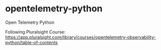 # opentelemetry-python
Open Telemetry Python


Following Pluralsight Course:
https://app.pluralsight.com/library/courses/opentelemetry-observability-python/table-of-contents

